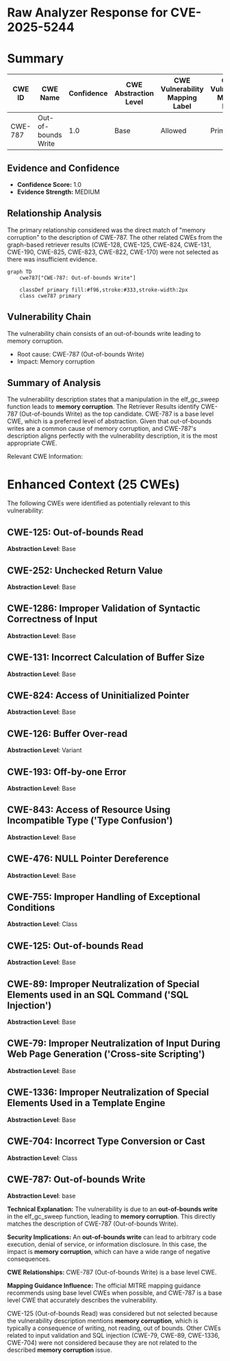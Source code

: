 # Raw Analyzer Response for CVE-2025-5244

# Summary
| CWE ID | CWE Name | Confidence | CWE Abstraction Level | CWE Vulnerability Mapping Label | CWE-Vulnerability Mapping Notes |
|---|---|---|---|---|---|
| CWE-787 | Out-of-bounds Write | 1.0 | Base | Allowed | Primary CWE |

## Evidence and Confidence

*   **Confidence Score:** 1.0
*   **Evidence Strength:** MEDIUM

## Relationship Analysis
The primary relationship considered was the direct match of "memory corruption" to the description of CWE-787. The other related CWEs from the graph-based retriever results (CWE-128, CWE-125, CWE-824, CWE-131, CWE-190, CWE-825, CWE-823, CWE-822, CWE-170) were not selected as there was insufficient evidence.

```mermaid
graph TD
    cwe787["CWE-787: Out-of-bounds Write"]
    
    classDef primary fill:#f96,stroke:#333,stroke-width:2px
    class cwe787 primary
```

## Vulnerability Chain
The vulnerability chain consists of an out-of-bounds write leading to memory corruption.
  - Root cause: CWE-787 (Out-of-bounds Write)
  - Impact: Memory corruption

## Summary of Analysis
The vulnerability description states that a manipulation in the elf_gc_sweep function leads to **memory corruption**. The Retriever Results identify CWE-787 (Out-of-bounds Write) as the top candidate. CWE-787 is a base level CWE, which is a preferred level of abstraction.
Given that out-of-bounds writes are a common cause of memory corruption, and CWE-787's description aligns perfectly with the vulnerability description, it is the most appropriate CWE.

Relevant CWE Information:

# Enhanced Context (25 CWEs)
The following CWEs were identified as potentially relevant to this vulnerability:

## CWE-125: Out-of-bounds Read
**Abstraction Level**: Base

## CWE-252: Unchecked Return Value
**Abstraction Level**: Base

## CWE-1286: Improper Validation of Syntactic Correctness of Input
**Abstraction Level**: Base

## CWE-131: Incorrect Calculation of Buffer Size
**Abstraction Level**: Base

## CWE-824: Access of Uninitialized Pointer
**Abstraction Level**: Base

## CWE-126: Buffer Over-read
**Abstraction Level**: Variant

## CWE-193: Off-by-one Error
**Abstraction Level**: Base

## CWE-843: Access of Resource Using Incompatible Type ('Type Confusion')
**Abstraction Level**: Base

## CWE-476: NULL Pointer Dereference
**Abstraction Level**: Base

## CWE-755: Improper Handling of Exceptional Conditions
**Abstraction Level**: Class

## CWE-125: Out-of-bounds Read
**Abstraction Level**: Base

## CWE-89: Improper Neutralization of Special Elements used in an SQL Command ('SQL Injection')
**Abstraction Level**: Base

## CWE-79: Improper Neutralization of Input During Web Page Generation ('Cross-site Scripting')
**Abstraction Level**: Base

## CWE-1336: Improper Neutralization of Special Elements Used in a Template Engine
**Abstraction Level**: Base

## CWE-704: Incorrect Type Conversion or Cast
**Abstraction Level**: Class

## CWE-787: Out-of-bounds Write
**Abstraction Level**: base

**Technical Explanation:**
The vulnerability is due to an **out-of-bounds write** in the elf_gc_sweep function, leading to **memory corruption**. This directly matches the description of CWE-787 (Out-of-bounds Write).

**Security Implications:**
An **out-of-bounds write** can lead to arbitrary code execution, denial of service, or information disclosure. In this case, the impact is **memory corruption**, which can have a wide range of negative consequences.

**CWE Relationships:**
CWE-787 (Out-of-bounds Write) is a base level CWE.

**Mapping Guidance Influence:**
The official MITRE mapping guidance recommends using base level CWEs when possible, and CWE-787 is a base level CWE that accurately describes the vulnerability.

CWE-125 (Out-of-bounds Read) was considered but not selected because the vulnerability description mentions **memory corruption**, which is typically a consequence of writing, not reading, out of bounds. Other CWEs related to input validation and SQL injection (CWE-79, CWE-89, CWE-1336, CWE-704) were not considered because they are not related to the described **memory corruption** issue.